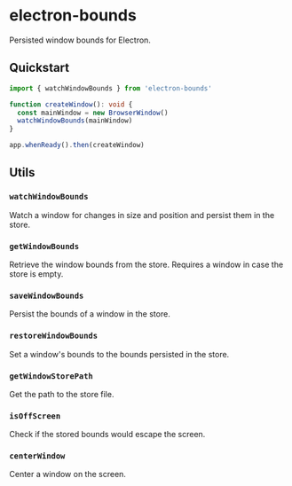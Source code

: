# electron-bounds

Persisted window bounds for Electron.

## Quickstart

```ts
import { watchWindowBounds } from 'electron-bounds'

function createWindow(): void {
  const mainWindow = new BrowserWindow()
  watchWindowBounds(mainWindow)
}

app.whenReady().then(createWindow)
```

## Utils

### `watchWindowBounds`

Watch a window for changes in size and position and persist them in the store.

### `getWindowBounds`

Retrieve the window bounds from the store. Requires a window in case the store is empty.

### `saveWindowBounds`

Persist the bounds of a window in the store.

### `restoreWindowBounds`

Set a window's bounds to the bounds persisted in the store.

### `getWindowStorePath`

Get the path to the store file.

### `isOffScreen`

Check if the stored bounds would escape the screen.

### `centerWindow`

Center a window on the screen.
